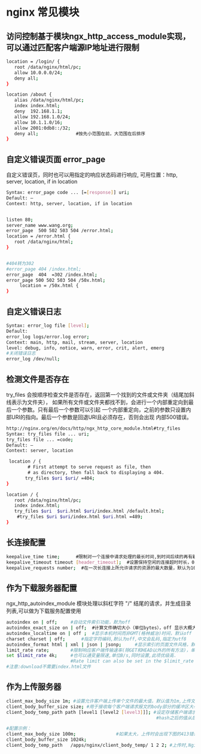 # nginx 常见模块

## 访问控制基于模块ngx_http_access_module实现，可以通过匹配客户端源IP地址进行限制
```bash
location = /login/ {
   root /data/nginx/html/pc;
   allow 10.0.0.0/24;
   deny all;
}

location /about {
   alias /data/nginx/html/pc;
   index index.html;
   deny  192.168.1.1;
   allow 192.168.1.0/24;
   allow 10.1.1.0/16;
   allow 2001:0db8::/32;
   deny all;              #按先小范围在前，大范围在后排序
}

```

## 自定义错误页面 error_page

自定义错误页，同时也可以用指定的响应状态码进行响应, 可用位置：http, server, location, if in  location
```bash
Syntax: error_page code ... [=[response]] uri;
Default: —
Context: http, server, location, if in location


listen 80;
server_name www.wang.org;
error_page  500 502 503 504 /error.html;
location = /error.html {
   root /data/nginx/html;
}


#404转为302
#error_page 404 /index.html;
error_page  404  =302 /index.html; 
error_page 500 502 503 504 /50x.html;
     location = /50x.html {
}

```

## 自定义错误日志
```bash
Syntax: error_log file [level];
Default: 
error_log logs/error.log error;
Context: main, http, mail, stream, server, location
level: debug, info, notice, warn, error, crit, alert, emerg
#关闭错误日志
error_log /dev/null;
```

## 检测文件是否存在

try_files 会按顺序检查文件是否存在，返回第一个找到的文件或文件夹（结尾加斜线表示为文件夹），
如果所有文件或文件夹都找不到，会进行一个内部重定向到最后一个参数。只有最后一个参数可以引起
一个内部重定向，之前的参数只设置内部URI的指向。最后一个参数是回退URI且必须存在，否则会出现
内部500错误。

```bash
http://nginx.org/en/docs/http/ngx_http_core_module.html#try_files
Syntax: try_files file ... uri;
try_files file ... =code;
Default: —
Context: server, location

 location / {
        # First attempt to serve request as file, then
        # as directory, then fall back to displaying a 404.
       try_files $uri $uri/ =404;
}

location / {
   root /data/nginx/html/pc;
   index index.html;
   try_files $uri  $uri.html $uri/index.html /default.html;
    #try_files $uri $uri/index.html $uri.html =489;
}


```

## 长连接配置

```bash
keepalive_time time;      #限制对一个连接中请求处理的最长时间,到时间后续的再有新的请求会断开连接,默认1h
keepalive_timeout timeout [header_timeout];  #设置保持空闲的连接超时时长，0表示禁止长连接，默认为75s，通常配置在http字段作为站点全局配置
keepalive_requests number;  #在一次长连接上所允许请求的资源的最大数量，默认为1000次
```

##  作为下载服务器配置
ngx_http_autoindex_module 模块处理以斜杠字符 "/" 结尾的请求，并生成目录列表,可以做为下载服务配置使用

```bash
autoindex on | off;     #自动文件索引功能，默为off
autoindex_exact_size on | off;  #计算文件确切大小（单位bytes），off 显示大概大小（单位K、M)，默认on
autoindex_localtime on | off ;  #显示本机时间而非GMT(格林威治)时间，默认off
charset charset | off;      #指定字符编码,默认为off,中文会乱码,指定为utf8
autoindex_format html | xml | json | jsonp;     #显示索引的页面文件风格，默认html
limit_rate rate;        #限制响应客户端传输速率(除GET和HEAD以外的所有方法)，单位B/s,即bytes/second，默认值0,表示无限制,此指令由ngx_http_core_module提供
set $limit_rate 4k;     #也可以通变量限速,单位B/s,同时设置,此项优级高.
                        #Rate limit can also be set in the $limit_rate variable, however, since version 1.17.0, this method is not recommended:
#注意:download不需要index.html文件

```

## 作为上传服务器

```bash
client_max_body_size 1m; #设置允许客户端上传单个文件的最大值，默认值为1m,上传文件超过此值会出413错误
client_body_buffer_size size; #用于接收每个客户端请求报文的body部分的缓冲区大小;默认16k;超出此大小时，其将被暂存到磁盘上的由client_body_temp_path指令所定义的位置
client_body_temp_path path [level1 [level2 [level3]]]; #设定存储客户端请求报文的body部分的临时存储路径及子目录结构和数量，目录名为16进制的数字，使用
                                                        #hash之后的值从后往前截取1位、2位、2位作为目录名

#配置示例：
client_max_body_size 100m;               #如果太大，上传时会出现下图的413错误,注意:如果php上传,还需要修改php.ini的相关配置
client_body_buffer_size 1024k;
client_body_temp_path   /apps/nginx/client_body_temp/ 1 2 2; #上传时,Nginx会自动创建相关目录
```


